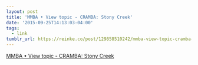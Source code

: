 ```yaml
---
layout: post
title: 'MMBA • View topic - CRAMBA: Stony Creek'
date: '2015-09-25T14:13:03-04:00'
tags:
  - link
tumblr_url: https://reinke.co/post/129858510242/mmba-view-topic-cramba-stony-creek
---
```

[MMBA • View topic - CRAMBA: Stony Creek](http://mmba.org/forum/viewtopic.php?f=20&t=7164&sid=c3c0e88f1a78b2dab65be438922d0434&p=895409#p895409)  
